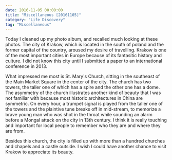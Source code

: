 ```yaml
---
date: 2016-11-05 00:00:00
title: "Miscellaneous [20161105]"
category: "Life Discovery"
tag: "Miscellaneous"
---
```


Today I cleaned up my photo album, and recalled much looking at these photos. The city of Krakow, which is located in the south of poland and the former capital of the country, aroused my desire of travelling. Krakow is one of the most important cities in Europe because of its fantasitic history and culture. I did not know this city until I submitted a paper to an international conference in 2013.

What impressed me most is St. Mary's Church, sitting in the southeast of the Main Market Square in the center of the city. The church has two towers, the taller one of which has a spire and the other one has a dome. The asymmetry of the church illustrates another kind of beauty that I was not familiar with because most historic architectures in China are symmetric. On every hour, a trumpet signal is played from the taller one of the towers and the plaintive tune breaks off in mid-stream, to memorize a brave young man who was shot in the throat while sounding an alarm before a Mongal attack on the city in 13th century. I think it is really touching and important for local people to remember who they are and where they are from.

Besides this church, the city is filled up with more than a hundred churches and chapels and a castle outside. I wish I could have another chance to visit Krakow to appreciate its beauty.

